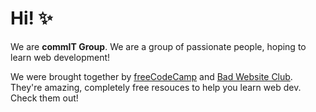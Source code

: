 # Hi! ✨

We are **commIT Group**. We are a group of passionate people, hoping to learn web development!

We were brought together by [freeCodeCamp](https://www.freecodecamp.org/) and [Bad Website Club](https://badwebsite.club/).
They're amazing, completely free resouces to help you learn web dev. Check them out! 

<!--
  Feel free to make some changes here. I just made this so it would look nice on our org's page.
-->
